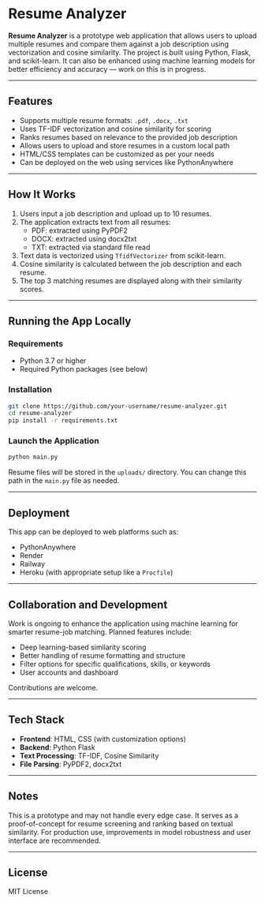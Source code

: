 

# Resume Analyzer

**Resume Analyzer** is a prototype web application that allows users to upload multiple resumes and compare them against a job description using vectorization and cosine similarity. The project is built using Python, Flask, and scikit-learn. It can also be enhanced using machine learning models for better efficiency and accuracy — work on this is in progress.

---

## Features

- Supports multiple resume formats: `.pdf`, `.docx`, `.txt`
- Uses TF-IDF vectorization and cosine similarity for scoring
- Ranks resumes based on relevance to the provided job description
- Allows users to upload and store resumes in a custom local path
- HTML/CSS templates can be customized as per your needs
- Can be deployed on the web using services like PythonAnywhere

---

## How It Works

1. Users input a job description and upload up to 10 resumes.
2. The application extracts text from all resumes:
   - PDF: extracted using PyPDF2
   - DOCX: extracted using docx2txt
   - TXT: extracted via standard file read
3. Text data is vectorized using `TfidfVectorizer` from scikit-learn.
4. Cosine similarity is calculated between the job description and each resume.
5. The top 3 matching resumes are displayed along with their similarity scores.

---

## Running the App Locally

### Requirements

- Python 3.7 or higher
- Required Python packages (see below)

### Installation

```bash
git clone https://github.com/your-username/resume-analyzer.git
cd resume-analyzer
pip install -r requirements.txt
```

### Launch the Application

```bash
python main.py
```

Resume files will be stored in the `uploads/` directory. You can change this path in the `main.py` file as needed.

---

## Deployment

This app can be deployed to web platforms such as:

- PythonAnywhere
- Render
- Railway
- Heroku (with appropriate setup like a `Procfile`)

---

## Collaboration and Development

Work is ongoing to enhance the application using machine learning for smarter resume-job matching. Planned features include:

- Deep learning-based similarity scoring
- Better handling of resume formatting and structure
- Filter options for specific qualifications, skills, or keywords
- User accounts and dashboard

Contributions are welcome. 

---

## Tech Stack

- **Frontend**: HTML, CSS (with customization options)
- **Backend**: Python Flask
- **Text Processing**: TF-IDF, Cosine Similarity
- **File Parsing**: PyPDF2, docx2txt

---

## Notes

This is a prototype and may not handle every edge case. It serves as a proof-of-concept for resume screening and ranking based on textual similarity. For production use, improvements in model robustness and user interface are recommended.

---

## License

MIT License
